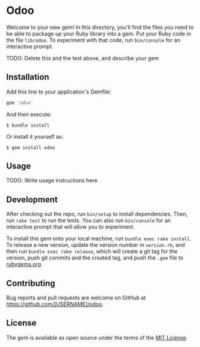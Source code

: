 # Odoo

Welcome to your new gem! In this directory, you'll find the files you need to be able to package up your Ruby library into a gem. Put your Ruby code in the file `lib/odoo`. To experiment with that code, run `bin/console` for an interactive prompt.

TODO: Delete this and the text above, and describe your gem

## Installation

Add this line to your application's Gemfile:

```ruby
gem 'odoo'
```

And then execute:

    $ bundle install

Or install it yourself as:

    $ gem install odoo

## Usage

TODO: Write usage instructions here

## Development

After checking out the repo, run `bin/setup` to install dependencies. Then, run `rake test` to run the tests. You can also run `bin/console` for an interactive prompt that will allow you to experiment.

To install this gem onto your local machine, run `bundle exec rake install`. To release a new version, update the version number in `version.rb`, and then run `bundle exec rake release`, which will create a git tag for the version, push git commits and the created tag, and push the `.gem` file to [rubygems.org](https://rubygems.org).

## Contributing

Bug reports and pull requests are welcome on GitHub at https://github.com/[USERNAME]/odoo.

## License

The gem is available as open source under the terms of the [MIT License](https://opensource.org/licenses/MIT).

